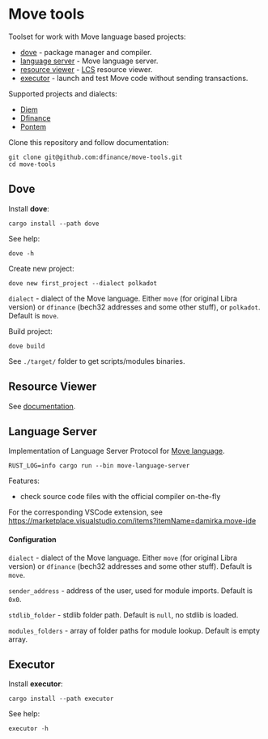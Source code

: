 # Move tools

Toolset for work with Move language based projects:

* [dove](/dove/) - package manager and compiler.
* [language server](/language_server/) - Move language server.
* [resource viewer](/resource-viewer/) - [LCS](https://github.com/librastartup/libra-canonical-serialization) resource viewer.
* [executor](/executor/) - launch and test Move code without sending transactions.

Supported projects and dialects:

* [Diem](https://www.diem.com/en-us/)
* [Dfinance](https://dfinance.co/)
* [Pontem](https://pontem.network/)

Clone this repository and follow documentation:

```shell script
git clone git@github.com:dfinance/move-tools.git
cd move-tools
```

## Dove

Install **dove**:

```shell script
cargo install --path dove
```

See help:

```shell script
dove -h
```

Create new project:

```shell script
dove new first_project --dialect polkadot
```

`dialect` - dialect of the Move language. Either `move` (for original Libra version) or `dfinance` (bech32 addresses and some other stuff), or `polkadot`. Default is `move`.

Build project:

```shell script
dove build
```

See `./target/` folder to get scripts/modules binaries.

## Resource Viewer

See [documentation](/resource-viewer/README.md).

## Language Server

Implementation of Language Server Protocol for [Move language](https://developers.libra.org/docs/crates/move-language).

```shell script
RUST_LOG=info cargo run --bin move-language-server
```

Features:
* check source code files with the official compiler on-the-fly

For the corresponding VSCode extension, see https://marketplace.visualstudio.com/items?itemName=damirka.move-ide

#### Configuration

`dialect` - dialect of the Move language. Either `move` (for original Libra version) or `dfinance` (bech32 addresses and some other stuff). Default is `move`.

`sender_address` - address of the user, used for module imports. Default is `0x0`.

`stdlib_folder` - stdlib folder path. Default is `null`, no stdlib is loaded.

`modules_folders` - array of folder paths for module lookup. Default is empty array.

## Executor

Install **executor**:

```shell script
cargo install --path executor
```
See help:
```
executor -h
```

